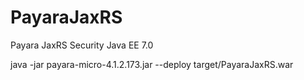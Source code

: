 # PayaraJaxRS
Payara JaxRS Security Java EE 7.0  


java -jar payara-micro-4.1.2.173.jar --deploy target/PayaraJaxRS.war  





